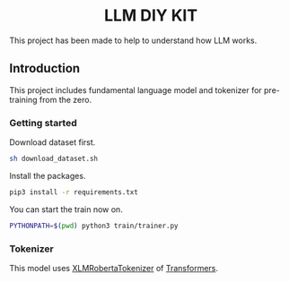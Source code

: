 <h1 align="center">LLM DIY KIT</h1>

This project has been made to help to understand how LLM works.

## Introduction

This project includes fundamental language model and tokenizer for pre-training from the zero.

### Getting started

Download dataset first.

```bash
sh download_dataset.sh
```

Install the packages.

```bash
pip3 install -r requirements.txt
```

You can start the train now on.

```bash
PYTHONPATH=$(pwd) python3 train/trainer.py
```

### Tokenizer

This model uses [XLMRobertaTokenizer](https://huggingface.co/docs/transformers/en/model_doc/xlm-roberta) of [Transformers](https://huggingface.co/docs/transformers/en/index).
